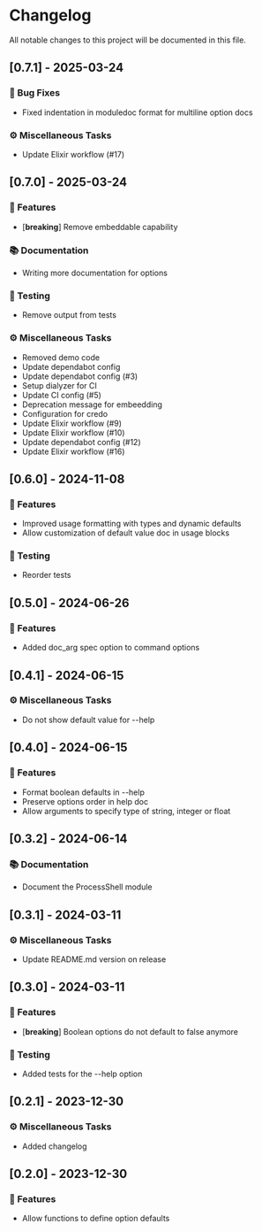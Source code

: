 # Changelog

All notable changes to this project will be documented in this file.

## [0.7.1] - 2025-03-24

### 🐛 Bug Fixes

- Fixed indentation in moduledoc format for multiline option docs

### ⚙️ Miscellaneous Tasks

- Update Elixir workflow (#17)

## [0.7.0] - 2025-03-24

### 🚀 Features

- [**breaking**] Remove embeddable capability

### 📚 Documentation

- Writing more documentation for options

### 🧪 Testing

- Remove output from tests

### ⚙️ Miscellaneous Tasks

- Removed demo code
- Update dependabot config
- Update dependabot config (#3)
- Setup dialyzer for CI
- Update CI config (#5)
- Deprecation message for embeedding
- Configuration for credo
- Update Elixir workflow (#9)
- Update Elixir workflow (#10)
- Update dependabot config (#12)
- Update Elixir workflow (#16)

## [0.6.0] - 2024-11-08

### 🚀 Features

- Improved usage formatting with types and dynamic defaults
- Allow customization of default value doc in usage blocks

### 🧪 Testing

- Reorder tests

## [0.5.0] - 2024-06-26

### 🚀 Features

- Added doc_arg spec option to command options

## [0.4.1] - 2024-06-15

### ⚙️ Miscellaneous Tasks

- Do not show default value for --help

## [0.4.0] - 2024-06-15

### 🚀 Features

- Format boolean defaults in --help
- Preserve options order in help doc
- Allow arguments to specify type of string, integer or float

## [0.3.2] - 2024-06-14

### 📚 Documentation

- Document the ProcessShell module

## [0.3.1] - 2024-03-11

### ⚙️ Miscellaneous Tasks

- Update README.md version on release

## [0.3.0] - 2024-03-11

### 🚀 Features

- [**breaking**] Boolean options do not default to false anymore

### 🧪 Testing

- Added tests for the --help option

## [0.2.1] - 2023-12-30

### ⚙️ Miscellaneous Tasks

- Added changelog

## [0.2.0] - 2023-12-30

### 🚀 Features

- Allow functions to define option defaults

<!-- generated by git-cliff -->
